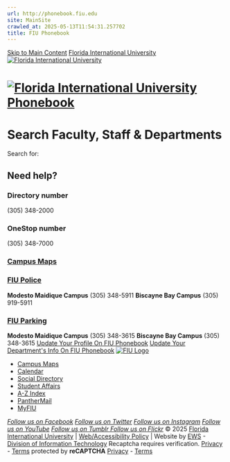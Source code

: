 ```yaml
---
url: http://phonebook.fiu.edu
site: MainSite
crawled_at: 2025-05-13T11:54:31.257702
title: FIU Phonebook
---
```


[Skip to Main Content](https://phonebook.fiu.edu/#content "Skip to Main Content")
[ Florida International University  ![Florida International University](https://digicdn.fiu.edu/v1/_assets/images/fiu-main-logo.png) ](https://www.fiu.edu/)
# [ ![Florida International University](https://phonebook.fiu.edu/img/logo.png) Phonebook  ](https://phonebook.fiu.edu/ "FIU Phonebook")
# Search Faculty, Staff & Departments
Search for:
## Need help?
###  Directory number
(305) 348-2000
###  OneStop number
(305) 348-7000
[](http://campusmaps.fiu.edu)
### [ Campus Maps](http://campusmaps.fiu.edu)
### [ FIU Police](https://police.fiu.edu)
**Modesto Maidique Campus**
(305) 348-5911
**Biscayne Bay Campus**
(305) 919-5911
### [ FIU Parking](https://parking.fiu.edu)
**Modesto Maidique Campus**
(305) 348-3615
**Biscayne Bay Campus**
(305) 348-3615
[ Update Your Profile On FIU Phonebook](https://phonebook.fiu.edu/guide.php "User Guide for Updating Your Profile")
[ Update Your Department's Info On FIU Phonebook](https://phonebook.fiu.edu/guide-department.php "User Guide for Updating Your Department's Information")
[![FIU Logo](https://digicdn.fiu.edu/v1/_assets/images/fiu-white-logo.png)](https://www.fiu.edu/ "Florida International University Logo")
  * [Campus Maps](http://campusmaps.fiu.edu/)
  * [Calendar](https://calendar.fiu.edu/)
  * [Social Directory](http://social.fiu.edu/)
  * [Student Affairs](http://studentaffairs.fiu.edu/)
  * [A-Z Index](http://www.fiu.edu/atoz)
  * [PantherMail](http://panthermail.fiu.edu/)
  * [MyFIU](https://my.fiu.edu/)


[_Follow us on Facebook_](https://www.facebook.com/floridainternational "Follow us on Facebook") [_Follow us on Twitter_](https://twitter.com/fiu "Follow us on Twitter") [_Follow us on Instagram_](https://www.instagram.com/fiuinstagram/ "Follow us on Instagram") [_Follow us on YouTube_](https://www.youtube.com/user/FloridaInternational "Follow us on YouTube") [_Follow us on Tumblr_](http://fiu.tumblr.com/ "Follow us on Tumblr")[ _Follow us on Flickr_](https://flickr.com/photos/fiu "Follow us on Flickr")
© 2025 [Florida International University](https://www.fiu.edu/ "Florida International University") | [Web/Accessibility Policy](https://policies.fiu.edu/policy/755 "FIU Web and Accessibility Policy") | Website by [EWS](https://ews.fiu.edu/ "Enterprise Web Services") - [Division of Information Technology](https://it.fiu.edu/ "Division of IT Website")
Recaptcha requires verification. 
[Privacy](https://www.google.com/intl/en/policies/privacy/) - [Terms](https://www.google.com/intl/en/policies/terms/)
protected by **reCAPTCHA**
[Privacy](https://www.google.com/intl/en/policies/privacy/) - [Terms](https://www.google.com/intl/en/policies/terms/)
